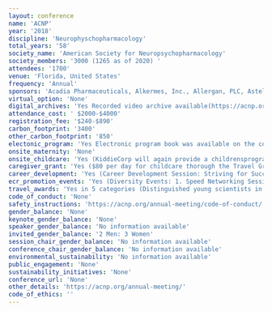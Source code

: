 ```yaml
---
layout: conference 
name: 'ACNP'
year: '2018'
discipline: 'Neurophyschopharmacology'
total_years: '58'
society_name: 'American Society for Neuropsychopharmacology'
society_members: '3000 (1265 as of 2020) '
attendees: '1700'
venue: 'Florida, United States'
frequency: 'Annual'
sponsors: 'Acadia Pharmaceuticals, Alkermes, Inc., Allergan, PLC, Astellas Pharma, Avanir Pharmaceuticals, Boehringer Ingelheim Pharma, Eisai, Inc., H. Lundbeck A/S, Denmark, Hoffmann-LaRoche, Inc., Intra-Cellular Therapies, Inc., Janssen Pharmaceuticals, Inc., Mitsubishi Tanabe Pharma, Development America, Inc., Navitor Pharmaceuticals, Inc., Neurocrine Biosciences, Inc., Otsuka Pharmaceutical Development and Commercialization, Inc., Sage Therapeutics, Inc., Sunovion Pharmaceuticals, Inc., Takeda Pharmaceuticals'
virtual_option: 'None'
digital_archives: 'Yes Recorded video archive available(https://acnp.org/digital-library/annual-meeting-videos/), ACNP has a digital library with many other digital resources as well(https://acnp.org/digital-library/), E-posters were available on conference website (past meetings).'
attendance_cost: ' $2000-$4000'
registration_fee: '$240-$890'
carbon_footprint: '3400'
other_carbon_footprint: '850'
electonic_program: 'Yes Electronic program book was available on the conference website.'
onsite_maternity: 'None'
onsite_childcare: 'Yes (KiddieCorp will again provide a childrensprogram. KiddieCorp is in its 33rd year of providing high-quality childrens programs andyouth services for meetings and special events. They take watching your children veryseriously. KiddieCorp has enjoyed long-time partnerships with the American Academy ofPediatrics, which has helped establish KiddieCorp as a premier provider of eventchildrens program services. This is the 8th year the ACNP has partnered withKiddieCorp to provide a childcare option for attendees.  Their goal is to provide your children with a program they want to attend while providingyou with that critical "peace of mind" feeling so you can attend your meeting activities.The childrens program is for children ages 6 months through 12 years old.)'
caregiver_grant: 'Yes ($80 per day for childcare thorough the Travel Grant (For select distinguished ECRs))'
career_development: 'Yes (Career Development Session: Striving for Success as Faculty in Academia.)'
ecr_promotion_events: 'Yes (Diversity Events: 1. Speed Networking Session, sponsored by the Membership Advisory Task Force (Open to all registered attendees). 2. Under-Represented Minority Women’s Networking Session (Open to all registered URM attendees) 3.ACNP Under-Represented Minority Networking Reception (Open to all registered URM scientific attendees) 4. Women’s Luncheon 5. Networking Reception, sponsored by the Women’s Task Force)'
travel_awards: 'Yes in 5 categories (Distinguished young scientists in the field of neuropsychopharmacology, AWARD BENEFITS: Annual Meeting registration for award recipient and accompanying other, Up to five nights lodging and roundtrip coach airfare to attend the annual meeting, Ground transportation stipend of $100, A daily stipend of $50 for meals up to six days, Childcare stipend of $80 per day, per child, Opportunity to present a poster abstract, An ACNP member mentor for the annual meeting, An automatic invitation to attend four (4) additional annual meetings with reduced registration fee, and the opportunity to present a poster abstract at each meeting, ELIGIBILITY: Any scientist worldwide is eligible to apply for a travel award. All candidates must be eligible in one of the three applicant tiers AND meet training/post training limits as described below.  Candidates from underrepresented populations in science and medicine are highly encouraged to apply. Previous Travel Awardees are not eligible to apply. APPLICANT TIERS: Junior Level applicants are defined as those individuals who are below Assistant Professor or equivalent level if in a non-academic institution, i.e., trainees including psychiatric residents, Pharm.D. residents, interns, and post-doctoral fellows. These applicants may be no more than 5 years past final training (postdoctoral fellowship or residency). Post training for M.D.’s will be counted from the final year of their residency or fellowship. Post training for Pharm.D.’s will be counted from completion of Pharm.D. or residency if completed.  Post training for Ph.D.’s will be counted from the last year of postdoctoral fellowship. Senior Level applicants are defined as those individuals who are at the Assistant Professor level or its equivalent, but not an R01 awardee.  Applicants may be no more than 5 years past their final training (postdoctoral fellowship or residency). Any person who is an Associate Professor or has already obtained an R01, is considered too senior to apply for a travel award. Post training for M.D.’s will be counted from the final year of their residency or fellowship. Post training for Pharm.D.’s will be counted from completion of Pharm.D. or residency if completed.  Post training for Ph.D.’s will be counted from the last year of postdoctoral fellowship. TYPES OF AWARDS: Although all applicants for a travel award complete one common application, there are several categories within the travel award program as described below.)'
code_of_conduct: 'None'
safety_instructions: 'https://acnp.org/annual-meeting/code-of-conduct/'
gender_balance: 'None'
keynote_gender_balance: 'None'
speaker_gender_balance: 'No information available'
invited_gender_balance: '2 Men: 3 Women'
session_chair_gender_balance: 'No information available'
conference_chair_gender_balance: 'No information available'
environmental_sustainability: 'No information available'
public_engagement: 'None'
sustainability_initiatives: 'None'
conference_url: 'None'
other_details: 'https://acnp.org/annual-meeting/'
code_of_ethics: ''
---
```

